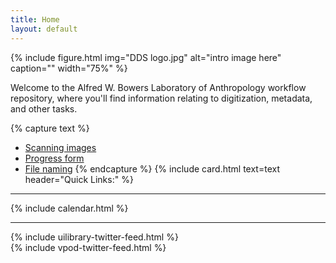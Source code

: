 ```yaml
---
title: Home
layout: default
---
```


{% include figure.html img="DDS logo.jpg" alt="intro image here" caption="" width="75%" %}

Welcome to the Alfred W. Bowers Laboratory of Anthropology workflow repository, where you'll find information relating to digitization, metadata, and other tasks.

{% capture text %}
- [Scanning images](https://jylisadoney.github.io/dds-student-workflow/content/1-scanning.html#images)
- [Progress form](Placeholder)
- [File naming](https://github.com/jylisadoney/awbla-student-workflow/blob/main/content/1-scanning.md#file)
{% endcapture %}
{% include card.html text=text header="Quick Links:" %}

------

{% include calendar.html %}

---

<div class="row pt-4">
    <div class="col-sm-6">
        {% include uilibrary-twitter-feed.html %}
    </div>
    <div class="col-sm-6">
        {% include vpod-twitter-feed.html %}
    </div>
</div> 



